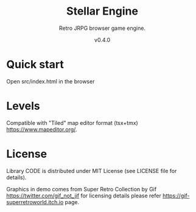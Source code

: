 <h1 align="center">
Stellar Engine
</h1>
<p align="center">
Retro JRPG browser game engine.
</p>
<p align="center">
v0.4.0
</p>

# Quick start
Open src/index.html in the browser

# Levels
Compatible with "Tiled" map editor format (tsx+tmx) https://www.mapeditor.org/.

# License
Library CODE is distributed under MIT License (see LICENSE file for details).

Graphics in demo comes from Super Retro Collection by Gif https://twitter.com/gif_not_jif for licensing details please refer https://gif-superretroworld.itch.io page.